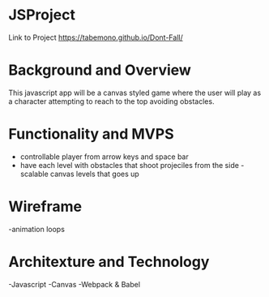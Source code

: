 # JSProject

Link to Project
https://tabemono.github.io/Dont-Fall/

# Background and Overview

This javascript app will be a canvas styled game where the user will play as a character attempting to reach to the top avoiding obstacles.

# Functionality and MVPS

- controllable player from arrow keys and space bar
- have each level with obstacles that shoot projeciles from the side
-scalable canvas levels that goes up

# Wireframe
-animation loops

# Architexture and Technology

-Javascript
-Canvas
-Webpack & Babel 
